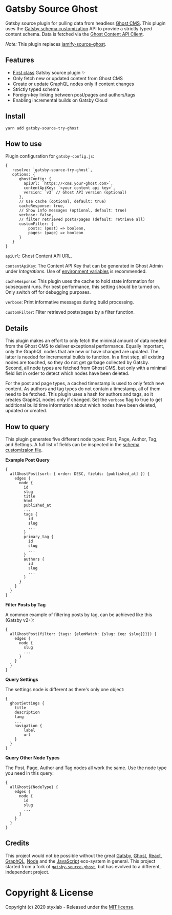 # Gatsby Source Ghost

Gatsby source plugin for pulling data from headless [Ghost CMS](https://ghost.org/changelog/jamstack/). This plugin uses the [Gatsby schema customization](https://www.gatsbyjs.org/docs/schema-customization/) API to provide a strictly typed content schema. Data is fetched
via the [Ghost Content API Client](https://ghost.org/docs/api/v3/javascript/content/).

*Note:* This plugin replaces [jamify-source-ghost](https://www.npmjs.com/package/jamify-source-ghost).

## Features

- [First class](https://www.gatsbyjs.com/docs/integration-guide/source-plugin/) Gatsby source plugin ✨
- Only fetch new or updated content from Ghost CMS
- Create or update GraphQL nodes only if content changes
- Strictly typed schema
- Foreign-key linking between post/pages and authors/tags
- Enabling incremental builds on Gatsby Cloud

## Install

`yarn add gatsby-source-try-ghost`

## How to use

Plugin configuration for `gatsby-config.js`:

```
{
   resolve: `gatsby-source-try-ghost`,
   options: {
      ghostConfig: {
        apiUrl: `https://<cms.your-ghost.com>`,
        contentApiKey: `<your content api key>`,
        version: `v3` // Ghost API version (optional)
      },
      // Use cache (optional, default: true)
      cacheResponse: true, 
      // Show info messages (optional, default: true)
      verbose: false,
      // filter retrieved posts/pages (default: retrieve all)
      customFilter: {
          posts: (post) => boolean,
          pages: (page) => boolean
      }
   }
}
```

`apiUrl`: Ghost Content API URL.

`contentApiKey`: The Content API Key that can be generated in Ghost Admin under *Integrations*. Use of [environment variables](https://www.gatsbyjs.org/docs/environment-variables/) is recommended.

`cacheResponse`: This plugin uses the cache to hold state information for subsequent runs. For best performance, this setting should be turned on. Only switch off for debugging purposes.

`verbose`: Print informative messages during build processing.

`customFilter`: Filter retrieved posts/pages by a filter function.

## Details

This plugin makes an effort to only fetch the minimal amount of data needed from the Ghost CMS to deliver exceptional performance. Equally important, only the GraphQL nodes that are new or have changed are updated. The latter is needed for incremental builds to function. In a first step, all existing nodes are touched, so they do not get garbage collected by Gatsby. Second, all node types are fetched from Ghost CMS, but only with a minimal field list in order to detect which nodes have been deleted. 

For the post and page types, a cached timestamp is used to only fetch new content. As authors and tag types do not contain a timestamp, all of them need to be fetched. This plugin uses a hash for authors and tags, so it creates GraphQL nodes only if changed. Set the `verbose` flag to true to get additional build time information about which nodes have been deleted, updated or created.


## How to query

This plugin generates five different node types: Post, Page, Author, Tag, and Settings. A full list of fields can be inspected in the [schema customizaion file](https://github.com/styxlab/gatsby-theme-try-ghost/blob/master/packages/gatsby-source-try-ghost/create-schema-customization.js).

**Example Post Query**

```
{
  allGhostPost(sort: { order: DESC, fields: [published_at] }) {
    edges {
      node {
        id
        slug
        title
        html
        published_at
        ...
        tags {
          id
          slug
          ...
        }
        primary_tag {
          id
          slug
          ...
        }
        authors {
          id
          slug
          ...
        }
      }
    }
  }
}
```

**Filter Posts by Tag**

A common example of filtering posts by tag, can be achieved like this (Gatsby v2+):

```
{
  allGhostPost(filter: {tags: {elemMatch: {slug: {eq: $slug}}}}) {
    edges {
      node {
        slug
        ...
      }
    }
  }
}
```

**Query Settings**

The settings node is different as there's only one object:

```
{
  ghostSettings {
    title
    description
    lang
    ...
    navigation {
        label
        url
    }
  }
}
```

**Query Other Node Types**

The Post, Page, Author and Tag nodes all work the same. Use the node type you need in this query:


```
{
  allGhost${NodeType} {
    edges {
      node {
        id
        slug
        ...
      }
    }
  }
}
```

## Credits

This project would not be possible without the great [Gatsby](https://www.gatsbyjs.org/), [Ghost](https://ghost.org/), [React](https://reactjs.org/), [GraphQL](https://graphql.org/), [Node](https://nodejs.org) and the [JavaScript](https://developer.mozilla.org/de/docs/Web/JavaScript) eco-system in general. This project started from a fork of [`gatsby-source-ghost`](https://github.com/TryGhost/gatsby-source-ghost), but has evolved to a different, independent project.

# Copyright & License

Copyright (c) 2020 styxlab - Released under the [MIT license](LICENSE).

